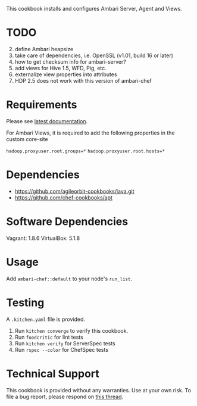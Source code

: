 This cookbook installs and configures Ambari Server, Agent and Views.

TODO
====

2. define Ambari heapsize
3. take care of dependencies, i.e. OpenSSL (v1.01, build 16 or later)
5. how to get checksum info for ambari-server?
6. add views for Hive 1.5, WFD, Pig, etc.
7. externalize view properties into attributes
8. HDP 2.5 does not work with this version of ambari-chef

Requirements
============

Please see [latest documentation](http://docs.hortonworks.com/HDPDocuments/Ambari-2.2.2.0/bk_ambari_views_guide/content/ch_using_ambari_views.html).

For Ambari Views, it is required to add the following properties in the custom core-site

`hadoop.proxyuser.root.groups=*`
`hadoop.proxyuser.root.hosts=*`

Dependencies
============

- https://github.com/agileorbit-cookbooks/java.git
- https://github.com/chef-cookbooks/apt

Software Dependencies
=====================
Vagrant: 1.8.6
VirtualBox: 5.1.8

Usage
=====

Add `ambari-chef::default` to your node's `run_list`.

Testing
=======

A `.kitchen.yaml` file is provided. 

1. Run `kitchen converge` to verify this cookbook.
2. Run `foodcritic` for lint tests
3. Run `kitchen verify` for ServerSpec tests
4. Run `rspec --color` for ChefSpec tests

Technical Support
=================

This cookbook is provided without any warranties. Use at your own risk. To file a bug report, please respond on [this thread](https://community.hortonworks.com/repos/64032/ambari-chef.html).
